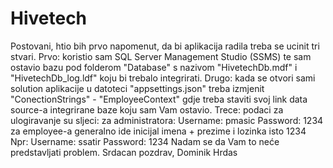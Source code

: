 # Hivetech
Postovani,  htio bih prvo napomenut, da bi aplikacija radila treba se ucinit tri stvari.  Prvo: koristio sam SQL Server Management Studio (SSMS) te sam ostavio bazu pod folderom "Database" s nazivom "HivetechDb.mdf" i "HivetechDb_log.ldf" koju bi trebalo integrirati.  Drugo: kada se otvori sami solution aplikacije u datoteci "appsettings.json" treba izmjenit "ConectionStrings" - "EmployeeContext" gdje treba staviti svoj link data source-a integrirane baze koju sam Vam ostavio.  Trece: podaci za ulogiravanje su sljeci:  za administratora: Username: pmasic Password: 1234  za employee-a generalno ide inicijal imena + prezime i lozinka isto 1234 Npr: Username: ssatir Password: 1234  Nadam se da Vam to neće predstavljati problem.  Srdacan pozdrav, Dominik Hrdas
